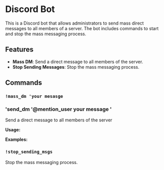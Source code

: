 # Discord Bot

This is a Discord bot that allows administrators to send mass direct messages to all members of a server. The bot includes commands to start and stop the mass messaging process.

## Features

- **Mass DM**: Send a direct message to all members of the server.
- **Stop Sending Messages**: Stop the mass messaging process.

## Commands

### `!mass_dm 'your mesasge`
### 'send_dm '@mention_user your message '

Send a direct message to all members of the server

**Usage:**

**Examples:**

### `!stop_sending_msgs`

Stop the mass messaging process.



